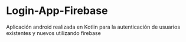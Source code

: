 # Login-App-Firebase
 Aplicación android realizada en Kotlin para la autenticación de usuarios existentes y nuevos utilizando firebase
